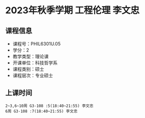 # 2023年秋季学期 工程伦理 李文忠






## 课程信息

- 课程号：PHIL6301U.05
- 学分：2
- 教学类型：理论课
- 开课单位：科技哲学系
- 课程类别：硕士
- 课程层次：专业硕士

## 上课时间

```
2~3,6~10周 G3-108 :5(18:40~21:55) 李文忠
6周 G3-108 :7(18:40~21:55) 李文忠
```

